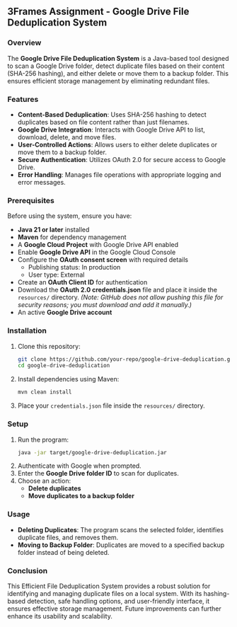 ## 3Frames Assignment - Google Drive File Deduplication System

### Overview

The **Google Drive File Deduplication System** is a Java-based tool designed to scan a Google Drive folder, detect duplicate files based on their content (SHA-256 hashing), and either delete or move them to a backup folder. This ensures efficient storage management by eliminating redundant files.

### Features

- **Content-Based Deduplication**: Uses SHA-256 hashing to detect duplicates based on file content rather than just filenames.
- **Google Drive Integration**: Interacts with Google Drive API to list, download, delete, and move files.
- **User-Controlled Actions**: Allows users to either delete duplicates or move them to a backup folder.
- **Secure Authentication**: Utilizes OAuth 2.0 for secure access to Google Drive.
- **Error Handling**: Manages file operations with appropriate logging and error messages.

### Prerequisites

Before using the system, ensure you have:

- **Java 21 or later** installed
- **Maven** for dependency management
- A **Google Cloud Project** with Google Drive API enabled
- Enable **Google Drive API** in the Google Cloud Console
- Configure the **OAuth consent screen** with required details
   - Publishing status: In production
   - User type: External
- Create an **OAuth Client ID** for authentication
- Download the **OAuth 2.0 credentials.json** file and place it inside the `resources/` directory. *(Note: GitHub does not allow pushing this file for security reasons; you must download and add it manually.)*
- An active **Google Drive account**

### Installation

1. Clone this repository:
   ```sh
   git clone https://github.com/your-repo/google-drive-deduplication.git
   cd google-drive-deduplication
   ```
2. Install dependencies using Maven:
   ```sh
   mvn clean install
   ```
3. Place your `credentials.json` file inside the `resources/` directory.

### Setup

1. Run the program:
   ```sh
   java -jar target/google-drive-deduplication.jar
   ```
2. Authenticate with Google when prompted.
3. Enter the **Google Drive folder ID** to scan for duplicates.
4. Choose an action:
   - **Delete duplicates**
   - **Move duplicates to a backup folder**

### Usage

- **Deleting Duplicates**: The program scans the selected folder, identifies duplicate files, and removes them.
- **Moving to Backup Folder**: Duplicates are moved to a specified backup folder instead of being deleted.

### Conclusion

This Efficient File Deduplication System provides a robust solution for identifying and managing duplicate files on a local system. With its hashing-based detection, safe handling options, and user-friendly interface, it ensures effective storage management. Future improvements can further enhance its usability and scalability.

